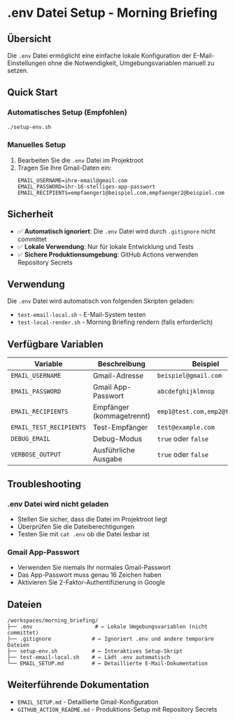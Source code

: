 # .env Datei Setup - Morning Briefing

## Übersicht

Die `.env` Datei ermöglicht eine einfache lokale Konfiguration der E-Mail-Einstellungen ohne die Notwendigkeit, Umgebungsvariablen manuell zu setzen.

## Quick Start

### Automatisches Setup (Empfohlen)
```bash
./setup-env.sh
```

### Manuelles Setup
1. Bearbeiten Sie die `.env` Datei im Projektroot
2. Tragen Sie Ihre Gmail-Daten ein:
   ```
   EMAIL_USERNAME=ihre-email@gmail.com
   EMAIL_PASSWORD=ihr-16-stelliges-app-passwort
   EMAIL_RECIPIENTS=empfaenger1@beispiel.com,empfaenger2@beispiel.com
   ```

## Sicherheit

- ✅ **Automatisch ignoriert**: Die `.env` Datei wird durch `.gitignore` nicht committet
- ✅ **Lokale Verwendung**: Nur für lokale Entwicklung und Tests
- ✅ **Sichere Produktionsumgebung**: GitHub Actions verwenden Repository Secrets

## Verwendung

Die `.env` Datei wird automatisch von folgenden Skripten geladen:
- `test-email-local.sh` - E-Mail-System testen
- `test-local-render.sh` - Morning Briefing rendern (falls erforderlich)

## Verfügbare Variablen

| Variable | Beschreibung | Beispiel |
|----------|--------------|----------|
| `EMAIL_USERNAME` | Gmail-Adresse | `beispiel@gmail.com` |
| `EMAIL_PASSWORD` | Gmail App-Passwort | `abcdefghijklmnop` |
| `EMAIL_RECIPIENTS` | Empfänger (kommagetrennt) | `emp1@test.com,emp2@test.com` |
| `EMAIL_TEST_RECIPIENTS` | Test-Empfänger | `test@example.com` |
| `DEBUG_EMAIL` | Debug-Modus | `true` oder `false` |
| `VERBOSE_OUTPUT` | Ausführliche Ausgabe | `true` oder `false` |

## Troubleshooting

### .env Datei wird nicht geladen
- Stellen Sie sicher, dass die Datei im Projektroot liegt
- Überprüfen Sie die Dateiberechtigungen
- Testen Sie mit `cat .env` ob die Datei lesbar ist

### Gmail App-Passwort
- Verwenden Sie niemals Ihr normales Gmail-Passwort
- Das App-Passwort muss genau 16 Zeichen haben
- Aktivieren Sie 2-Faktor-Authentifizierung in Google

## Dateien

```
/workspaces/morning_briefing/
├── .env                    # ← Lokale Umgebungsvariablen (nicht committet)
├── .gitignore             # ← Ignoriert .env und andere temporäre Dateien
├── setup-env.sh           # ← Interaktives Setup-Skript
├── test-email-local.sh    # ← Lädt .env automatisch
└── EMAIL_SETUP.md         # ← Detaillierte E-Mail-Dokumentation
```

## Weiterführende Dokumentation

- `EMAIL_SETUP.md` - Detaillierte Gmail-Konfiguration
- `GITHUB_ACTION_README.md` - Produktions-Setup mit Repository Secrets
